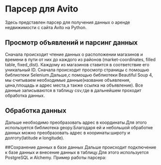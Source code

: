 # Парсер для Avito
Здесь представлен парсер для получения данных о аренде недвижимости c сайта Avito на Python.
## Просмотр объявлений и парсинг данных
Сначала происходит чтение данных о расположении магазинов и времени в пути от них до каждого из районов (market-coordinates, filled table, fixed_dist). Каждому из магазинов ставится в соответствие его уникальный ID. 
Сначала происходит просмотр страницы с помощью библиотеки Selenium.Дальше,с помощью библиотеки Beautiful Soup 4, мы считываем необходимые данные(название объявления, цена,площадь и адрес места,а также ссылка на объявление).
Все данные записываются в таблицу csv,где в дальнейшем проходит обработка данных.
## Обработка данных
Дальше необходимо преобразовать адрес в координаты.Для этого используется библиотека geopy.Благодаря ей и небольшой обработке данных можно преобразовать адрес в кооринаты:широту и долготу(latitude и longitude).

##Сохранение данных в базе данных
Дальше происходит подключение к базе данных и внесение данных в таблицу.Для этого используется PostgreSQL и Alchemy.
Пример работы парсера:
